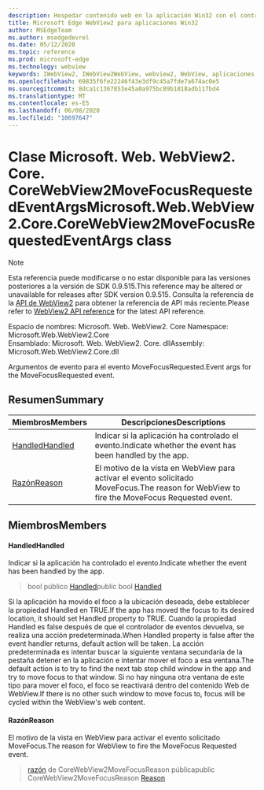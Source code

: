 ```yaml
---
description: Hospedar contenido web en la aplicación Win32 con el control Microsoft Edge WebView2
title: Microsoft Edge WebView2 para aplicaciones Win32
author: MSEdgeTeam
ms.author: msedgedevrel
ms.date: 05/12/2020
ms.topic: reference
ms.prod: microsoft-edge
ms.technology: webview
keywords: IWebView2, IWebView2WebView, webview2, WebView, aplicaciones Win32, Win32, Edge, ICoreWebView2, ICoreWebView2Controller, control de explorador, HTML Edge
ms.openlocfilehash: 69835f6fe22246f43e3df9c45a7fde7a674ac0e5
ms.sourcegitcommit: 8dca1c1367853e45a0a975bc89b1818adb117bd4
ms.translationtype: MT
ms.contentlocale: es-ES
ms.lasthandoff: 06/08/2020
ms.locfileid: "10697647"
---
```

# <span data-ttu-id="3ff59-104">Clase Microsoft. Web. WebView2. Core. CoreWebView2MoveFocusRequestedEventArgs</span><span class="sxs-lookup"><span data-stu-id="3ff59-104">Microsoft.Web.WebView2.Core.CoreWebView2MoveFocusRequestedEventArgs class</span></span> 

> [!NOTE]
> <span data-ttu-id="3ff59-105">Esta referencia puede modificarse o no estar disponible para las versiones posteriores a la versión de SDK 0.9.515.</span><span class="sxs-lookup"><span data-stu-id="3ff59-105">This reference may be altered or unavailable for releases after SDK version 0.9.515.</span></span> <span data-ttu-id="3ff59-106">Consulta la referencia de la [API de WebView2](../../../webview2-api-reference.md) para obtener la referencia de API más reciente.</span><span class="sxs-lookup"><span data-stu-id="3ff59-106">Please refer to [WebView2 API reference](../../../webview2-api-reference.md) for the latest API reference.</span></span>

<span data-ttu-id="3ff59-107">Espacio de nombres: Microsoft. Web. WebView2. Core </span><span class="sxs-lookup"><span data-stu-id="3ff59-107">Namespace: Microsoft.Web.WebView2.Core</span></span>\
<span data-ttu-id="3ff59-108">Ensamblado: Microsoft. Web. WebView2. Core. dll</span><span class="sxs-lookup"><span data-stu-id="3ff59-108">Assembly: Microsoft.Web.WebView2.Core.dll</span></span>

<span data-ttu-id="3ff59-109">Argumentos de evento para el evento MoveFocusRequested.</span><span class="sxs-lookup"><span data-stu-id="3ff59-109">Event args for the MoveFocusRequested event.</span></span>

## <span data-ttu-id="3ff59-110">Resumen</span><span class="sxs-lookup"><span data-stu-id="3ff59-110">Summary</span></span>

 <span data-ttu-id="3ff59-111">Miembros</span><span class="sxs-lookup"><span data-stu-id="3ff59-111">Members</span></span>                        | <span data-ttu-id="3ff59-112">Descripciones</span><span class="sxs-lookup"><span data-stu-id="3ff59-112">Descriptions</span></span>
--------------------------------|---------------------------------------------
[<span data-ttu-id="3ff59-113">Handled</span><span class="sxs-lookup"><span data-stu-id="3ff59-113">Handled</span></span>](#handled) | <span data-ttu-id="3ff59-114">Indicar si la aplicación ha controlado el evento.</span><span class="sxs-lookup"><span data-stu-id="3ff59-114">Indicate whether the event has been handled by the app.</span></span>
[<span data-ttu-id="3ff59-115">Razón</span><span class="sxs-lookup"><span data-stu-id="3ff59-115">Reason</span></span>](#reason) | <span data-ttu-id="3ff59-116">El motivo de la vista en WebView para activar el evento solicitado MoveFocus.</span><span class="sxs-lookup"><span data-stu-id="3ff59-116">The reason for WebView to fire the MoveFocus Requested event.</span></span>

## <span data-ttu-id="3ff59-117">Miembros</span><span class="sxs-lookup"><span data-stu-id="3ff59-117">Members</span></span>

#### <span data-ttu-id="3ff59-118">Handled</span><span class="sxs-lookup"><span data-stu-id="3ff59-118">Handled</span></span> 

<span data-ttu-id="3ff59-119">Indicar si la aplicación ha controlado el evento.</span><span class="sxs-lookup"><span data-stu-id="3ff59-119">Indicate whether the event has been handled by the app.</span></span>

> <span data-ttu-id="3ff59-120">bool público [Handled](#handled)</span><span class="sxs-lookup"><span data-stu-id="3ff59-120">public bool [Handled](#handled)</span></span>

<span data-ttu-id="3ff59-121">Si la aplicación ha movido el foco a la ubicación deseada, debe establecer la propiedad Handled en TRUE.</span><span class="sxs-lookup"><span data-stu-id="3ff59-121">If the app has moved the focus to its desired location, it should set Handled property to TRUE.</span></span> <span data-ttu-id="3ff59-122">Cuando la propiedad Handled es false después de que el controlador de eventos devuelva, se realiza una acción predeterminada.</span><span class="sxs-lookup"><span data-stu-id="3ff59-122">When Handled property is false after the event handler returns, default action will be taken.</span></span> <span data-ttu-id="3ff59-123">La acción predeterminada es intentar buscar la siguiente ventana secundaria de la pestaña detener en la aplicación e intentar mover el foco a esa ventana.</span><span class="sxs-lookup"><span data-stu-id="3ff59-123">The default action is to try to find the next tab stop child window in the app and try to move focus to that window.</span></span> <span data-ttu-id="3ff59-124">Si no hay ninguna otra ventana de este tipo para mover el foco, el foco se reactivará dentro del contenido Web de WebView.</span><span class="sxs-lookup"><span data-stu-id="3ff59-124">If there is no other such window to move focus to, focus will be cycled within the WebView's web content.</span></span>

#### <span data-ttu-id="3ff59-125">Razón</span><span class="sxs-lookup"><span data-stu-id="3ff59-125">Reason</span></span> 

<span data-ttu-id="3ff59-126">El motivo de la vista en WebView para activar el evento solicitado MoveFocus.</span><span class="sxs-lookup"><span data-stu-id="3ff59-126">The reason for WebView to fire the MoveFocus Requested event.</span></span>

> <span data-ttu-id="3ff59-127">[razón](#reason) de CoreWebView2MoveFocusReason pública</span><span class="sxs-lookup"><span data-stu-id="3ff59-127">public CoreWebView2MoveFocusReason [Reason](#reason)</span></span>


